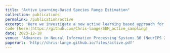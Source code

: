 ```yaml
---
title: "Active Learning-Based Species Range Estimation"
collection: publications
permalink: /publication/active
excerpt: 'Here we investigate a new active learning based approach for the prediction of a species' range from limited data and evaluate our approach on two ground truth datasets. Our approach makes use of species distribution models for well known species in order to improve performance for our target species. <br> <br>
Code [here](https://github.com/Chris-lange/SDM_active_sampling)
date: 2023-12-10
venue: 'Advances in Neural Information Processing Systems 36 (NeurIPS 2023)'
paperurl: 'http://chris-lange.github.io/files/active.pdf'
---
```

